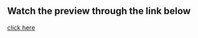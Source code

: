 ## Watch the preview through the link below
[click here](https://muhammad-nasr-dawood.github.io/html-css-project-2/)
